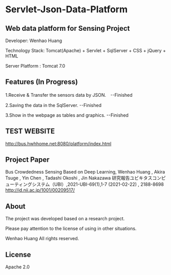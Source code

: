 # Servlet-Json-Data-Platform

## Web data platform for Sensing Project

Developer: Wenhao Huang

Technology Stack: Tomcat(Apache) + Servlet + SqlServer + CSS + jQuery + HTML


Server Platform : Tomcat 7.0


## Features (In Progress)

1.Receive & Transfer the sensors data by JSON.　--Finished

2.Saving the data in the SqlServer.  --Finished

3.Show in the webpage as tables and graphics.  --Finished

## TEST WEBSITE
http://bus.hwhhome.net:8080/platform/index.html

## Project Paper
Bus Crowdedness Sensing Based on Deep Learning, 
Wenhao Huang , Akira Tsuge , Yin Chen , Tadashi Okoshi , Jin Nakazawa 研究報告ユビキタスコンピューティングシステム（UBI）,2021-UBI-69(1),1-7 (2021-02-22) , 2188-8698
http://id.nii.ac.jp/1001/00209517/


## About

The project was developed based on a research project.

Please pay attention to the license of using in other situations.

Wenhao Huang All rights reserved.

## License
Apache 2.0
